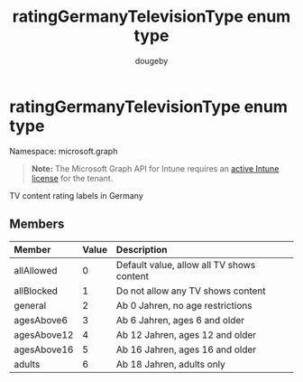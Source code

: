 ﻿---
title: "ratingGermanyTelevisionType enum type"
description: "TV content rating labels in Germany"
author: "dougeby"
localization_priority: Normal
ms.prod: "intune"
doc_type: enumPageType
---

# ratingGermanyTelevisionType enum type

Namespace: microsoft.graph

> **Note:** The Microsoft Graph API for Intune requires an [active Intune license](https://go.microsoft.com/fwlink/?linkid=839381) for the tenant.

TV content rating labels in Germany

## Members

| Member      | Value | Description                               |
| :---------- | :---- | :---------------------------------------- |
| allAllowed  | 0     | Default value, allow all TV shows content |
| allBlocked  | 1     | Do not allow any TV shows content         |
| general     | 2     | Ab 0 Jahren, no age restrictions          |
| agesAbove6  | 3     | Ab 6 Jahren, ages 6 and older             |
| agesAbove12 | 4     | Ab 12 Jahren, ages 12 and older           |
| agesAbove16 | 5     | Ab 16 Jahren, ages 16 and older           |
| adults      | 6     | Ab 18 Jahren, adults only                 |
